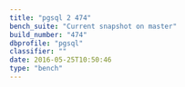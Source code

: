 ```yaml
---
title: "pgsql 2 474"
bench_suite: "Current snapshot on master"
build_number: "474"
dbprofile: "pgsql"
classifier: ""
date: 2016-05-25T10:50:46
type: "bench"
---
```

